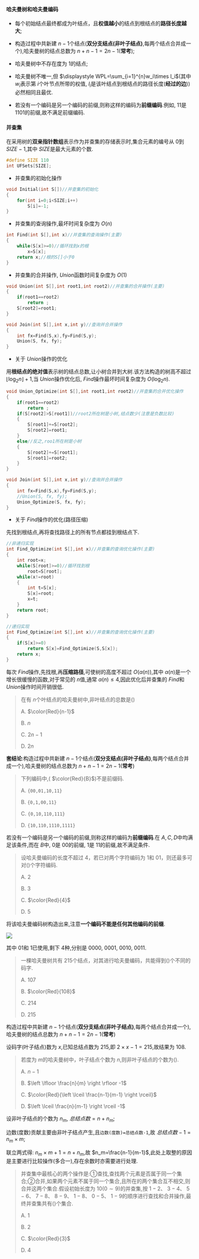 #### 哈夫曼树和哈夫曼编码

* 每个初始结点最终都成为叶结点，且**权值越小**的结点到根结点的**路径长度越大**;
* 构造过程中共新建 $n-1$个结点(**双分支结点(非叶子结点)**,每两个结点合并成一个),哈夫曼树的结点总数为 $n+n-1=2n-1$(**常考**);
* 哈夫曼树中不存在度为 $1$的结点;
* 哈夫曼树不唯一,但 $\displaystyle WPL=\sum_{i=1}^{n}w_i\times l_i$(其中 $w_i$表示第 $i$个叶节点所带的权值, $l_i$是该叶结点到根结点的路径长度(**经过的边**))必然相同且最优.

* 若没有一个编码是另一个编码的前缀,则称这样的编码为**前缀编码**.例如, $11$是 $1101$的前缀,故不满足前缀编码.

#### 并查集

在采用树的**双亲指针数组**表示作为并查集的存储表示时,集合元素的编号从 $0$到 $SIZE-1$,其中 $SIZE$是最大元素的个数.

```cpp
#define SIZE 110
int UFSets[SIZE];
```

* 并查集的初始化操作

```cpp
void Initial(int S[])//并查集的初始化
{
    for(int i=0;i<SIZE;i++)
        S[i]=-1;
}
```

* 并查集的查询操作,最坏时间复杂度为 $O(n)$

```cpp
int Find(int S[],int x)//并查集的查询操作(主要)
{
    while(S[x]>=0)//循环找到x的根
        x=S[x];
    return x;//根的S[]小于0
}
```

* 并查集的合并操作, $Union$函数时间复杂度为 $O(1)$

```cpp
void Union(int S[],int root1,int root2)//并查集的合并操作(主要)
{
    if(root1==root2)
        return ;
    S[root2]=root1;
}

void Join(int S[],int x,int y)//查询并合并操作
{
    int fx=Find(S,x),fy=Find(S,y);
    Union(S, fx, fy);
}
```

* 关于 $Union$操作的优化

用**根结点的绝对值**表示树的结点总数,让小树合并到大树.该方法构造的树高不超过 $\left \lfloor \log_2 n \right \rfloor+1$,当 $Union$操作优化后, $Find$操作最坏时间复杂度为 $O( \log _2 n)$.

```cpp
void Union_Optimize(int S[],int root1,int root2)//并查集的合并优化操作
{
    if(root1==root2)
        return ;
    if(S[root2]>S[root1])//root2所在树是小树,结点数少(注意是负数比较)
    {
        S[root1]+=S[root2];
        S[root2]=root1;
    }
    else//反之,roo1所在树是小树
    {
        S[root2]+=S[root1];
        S[root1]=root2;
    }
}

void Join(int S[],int x,int y)//查询并合并操作
{
    int fx=Find(S,x),fy=Find(S,y);
    //Union(S, fx, fy);
    Union_Optimize(S, fx, fy);
}
```

* 关于 $Find$操作的优化(路径压缩)

先找到根结点,再将查找路径上的所有节点都挂到根结点下.

```cpp
//非递归实现
int Find_Optimize(int S[],int x)//并查集的查询优化操作(主要)
{
    int root=x;
    while(S[root]>=0)//循环找到根
        root=S[root];
    while(x!=root)
    {
        int t=S[x];
        S[x]=root;
        x=t;
    }
    return root;
}

//递归实现
int Find_Optimize(int S[],int x)//并查集的查询优化操作(主要)
{
    if(S[x]>=0)
        return S[x]=Find_Optimize(S,S[x]);
    return x;
}
```

每次 $Find$操作,先找根,再**压缩路径**,可使树的高度不超过 $O(\alpha(n))$,其中 $\alpha(n)$是一个增长很缓慢的函数,对于常见的 $n$值,通常 $\alpha (n) \leq 4$,因此优化后并查集的 $Find$和 $Union$操作时间开销很低.

>  在有 $n$个叶结点的哈夫曼树中,非叶结点的总数是()
>
> A. $\color{Red}{n-1}$
>
> B. $n$
>
> C. $2n-1$
>
> D. $2n$

**套结论**:构造过程中共新建 $n-1$个结点(**双分支结点(非叶子结点)**,每两个结点合并成一个),哈夫曼树的结点总数为 $n+n-1=2n-1$(**常考**)

>  下列编码中,( $\color{Red}{B}$)不是前缀码.
>
> A. `{00,01,10,11}`
>
> B. `{0,1,00,11}`
>
> C. `{0,10,110,111}`
>
> D. `{10,110,1110,1111}`

若没有一个编码是另一个编码的前缀,则称这样的编码为**前缀编码**.在 $A,C,D$中均满足该条件,而在 $B$中, $0$是 $00$的前缀, $1$是 $11$的前缀,故不满足条件.

>  设哈夫曼编码的长度不超过 $4$，若已对两个字符编码为 $1$和 $01$，则还最多可对()个字符编码.
>
> A. $2$
>
> B. $3$
>
> C. $\color{Red}{4}$
>
> D. $5$

将该哈夫曼编码树构造出来,注意**一个编码不能是任何其他编码的前缀**.

![](https://cdn.acwing.com/media/article/image/2023/08/30/85276_f20eec6f47-20230830172311.png) 

其中 $01$和 $1$已使用,剩下 $4$种,分别是 $0000$, $0001$, $0010$, $0011$.

>  一棵哈夫曼树共有 $215$个结点，对其进行哈夫曼编码，共能得到()个不同的码字.
>
> A. $107$
>
> B. $\color{Red}{108}$
>
> C. $214$
>
> D. $215$

构造过程中共新建 $n-1$个结点(**双分支结点(非叶子结点)**,每两个结点合并成一个),哈夫曼树的结点总数为 $n+n-1=2n-1$(**常考**)

设码字(叶子结点)数为 $x$,已知总结点数为 $215$,即 $2\times x-1=215$,故结果为 $108$.

>  若度为 $m$的哈夫曼树中，叶子结点个数为 $n$,则非叶子结点的个数为().
>
> A. $n-1$
>
> B. $\left \lfloor \frac{n}{m} \right \rfloor -1$
>
> C. $\color{Red}{\left \lceil \frac{n-1}{m-1} \right \rceil}$
>
> D. $\left \lceil \frac{n}{m-1} \right \rceil -1$

设非叶子结点的个数为 $n_m$, $总结点数=n+n_m$;

边数(度数)贡献主要由非叶子结点产生,且`边数(度数)=总结点数-1`,故 $总结点数-1=n_m\times m$;

联立两式得: $n_m\times m+1=n+n_m$,故 $n_m=\frac{n-1}{m-1}$,此处上取整的原因是主要进行比较操作(多合一),存在余数时亦需要进行处理.

>  并查集中最核心的两个操作是:①查找,查找两个元素是否属于同一个集合;②合并,如果两个元素不属于同一个集合,且所在的两个集合互不相交,则合并这两个集合.假设初始长度为 $10(0\sim 9)$的并查集,按 $1-2$、 $3-4$、 $5-6$、 $7-8$、 $8-9$、 $1-8$、 $0-5$、 $1-9$的顺序进行查找和合并操作,最终并查集共有()个集合.
>
> A. $1$
>
> B. $2$
>
> C. $\color{Red}{3}$
>
> D. $4$ 